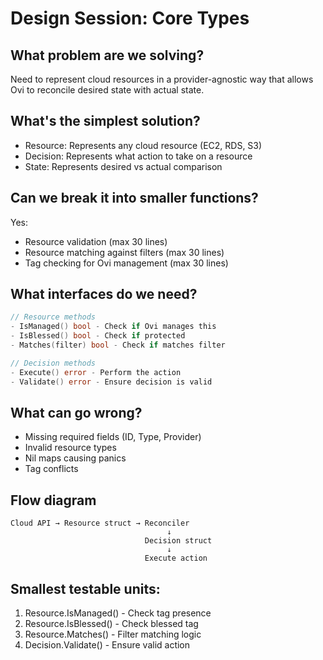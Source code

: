 # Design Session: Core Types

## What problem are we solving?
Need to represent cloud resources in a provider-agnostic way that allows Ovi to reconcile desired state with actual state.

## What's the simplest solution?
- Resource: Represents any cloud resource (EC2, RDS, S3)
- Decision: Represents what action to take on a resource
- State: Represents desired vs actual comparison

## Can we break it into smaller functions?
Yes:
- Resource validation (max 30 lines)
- Resource matching against filters (max 30 lines)
- Tag checking for Ovi management (max 30 lines)

## What interfaces do we need?
```go
// Resource methods
- IsManaged() bool - Check if Ovi manages this
- IsBlessed() bool - Check if protected
- Matches(filter) bool - Check if matches filter

// Decision methods
- Execute() error - Perform the action
- Validate() error - Ensure decision is valid
```

## What can go wrong?
- Missing required fields (ID, Type, Provider)
- Invalid resource types
- Nil maps causing panics
- Tag conflicts

## Flow diagram
```
Cloud API → Resource struct → Reconciler
                                   ↓
                              Decision struct
                                   ↓
                              Execute action
```

## Smallest testable units:
1. Resource.IsManaged() - Check tag presence
2. Resource.IsBlessed() - Check blessed tag
3. Resource.Matches() - Filter matching logic
4. Decision.Validate() - Ensure valid action